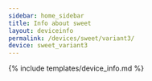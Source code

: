 ```yaml
---
sidebar: home_sidebar
title: Info about sweet
layout: deviceinfo
permalink: /devices/sweet/variant3/
device: sweet_variant3
---
```

{% include templates/device_info.md %}
